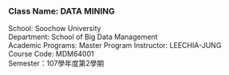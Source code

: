### Class Name: DATA MINING 
School: Soochow University  
Department: School of Big Data Management  
Academic Programs: Master Program 
Instructor: LEECHIA-JUNG  
Course Code: MDM64001  
Semester：107學年度第2學期
